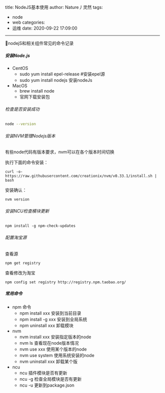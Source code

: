 title: NodeJS基本使用
author: Nature丿灵然
tags:
  - node
  - web
categories:
  - 运维
date: 2020-09-22 17:09:00
---
nodejS和相关组件常见的命令记录
<!--more-->
##### 安装Node.js

- CentOS
  - sudo yum install epel-release #安装epel源
  - sudo yum install nodejs 安装nodeJs
- MacOS
  - brew install node
  - 官网下载安装包

###### 检查是否安装成功

```bash
node --version
```

###### 安装NVM管理Nodejs版本

有些node代码有版本要求，nvm可以在各个版本时间切换

执行下面的命令安装：

`curl -o- https://raw.githubusercontent.com/creationix/nvm/v0.33.1/install.sh | bash`

安装确认：

`nvm version`

###### 安装NCU检查模块更新

`npm install -g npm-check-updates`

###### 配置淘宝源

查看源

`npm get registry`

查看修改为淘宝

`npm config set registry http://registry.npm.taobao.org/`

##### 常用命令

- npm 命令
  - npm install xxx 安装到当前目录
  - npm install -g xxx 安装到全局系统
  - npm uninstall xxx 卸载模块
- nvm
  - nvm install xxx 安装指定版本的node
  - nvm ls 查看现在node版本情况
  - nvm use xxx 使用某个版本的node
  - nvm use system 使用系统安装的node
  - nvm uninstall xxx 卸载某个版
- ncu
  - ncu 插件模块是否有更新
  - ncu -g 检查全局模块是否有更新
  - ncu -u 更新到package.json